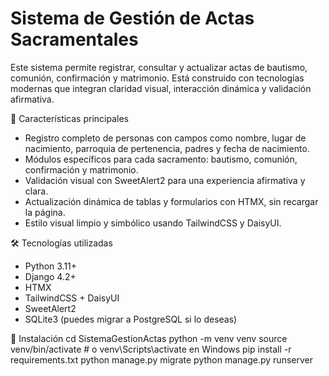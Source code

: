# Sistema de Gestión de Actas Sacramentales

Este sistema permite registrar, consultar y actualizar actas de bautismo, comunión, confirmación y matrimonio. Está construido con tecnologías modernas que integran claridad visual, interacción dinámica y validación afirmativa.

🧩 Características principales

- Registro completo de personas con campos como nombre, lugar de nacimiento, parroquia de pertenencia, padres y fecha de nacimiento.
- Módulos específicos para cada sacramento: bautismo, comunión, confirmación y matrimonio.
- Validación visual con SweetAlert2 para una experiencia afirmativa y clara.
- Actualización dinámica de tablas y formularios con HTMX, sin recargar la página.
- Estilo visual limpio y simbólico usando TailwindCSS y DaisyUI.

🛠️ Tecnologías utilizadas

- Python 3.11+
- Django 4.2+
- HTMX
- TailwindCSS + DaisyUI
- SweetAlert2
- SQLite3 (puedes migrar a PostgreSQL si lo deseas)

🚀 Instalación
cd SistemaGestionActas
python -m venv venv
source venv/bin/activate # o venv\Scripts\activate en Windows
pip install -r requirements.txt
python manage.py migrate
python manage.py runserver
